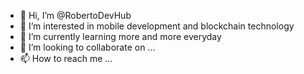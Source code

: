 - 👋 Hi, I’m @RobertoDevHub
- 👀 I’m interested in mobile development and blockchain technology
- 🌱 I’m currently learning more and more everyday
- 💞️ I’m looking to collaborate on ...
- 📫 How to reach me ...

<!---
RobertoDevHub/RobertoDevHub is a ✨ special ✨ repository because its `README.md` (this file) appears on your GitHub profile.
You can click the Preview link to take a look at your changes.
--->
